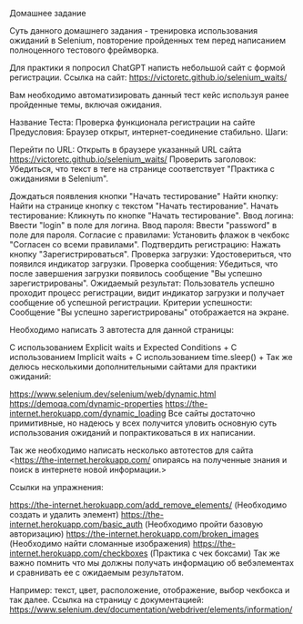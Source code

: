 Домашнее задание

Суть данного домашнего задания - тренировка использования ожиданий в Selenium, повторение пройденных тем перед написанием полноценного тестового фреймворка.

Для практики я попросил ChatGPT написть небольшой сайт с формой регистрации. Ссылка на сайт: https://victoretc.github.io/selenium_waits/

Вам необходимо автоматизировать данный тест кейс используя ранее пройденные темы, включая ожидания.

Название Теста: Проверка функционала регистрации на сайте Предусловия: Браузер открыт, интернет-соединение стабильно. Шаги:

Перейти по URL: Открыть в браузере указанный URL сайта https://victoretc.github.io/selenium_waits/
Проверить заголовок: Убедиться, что текст в теге
на странице соответствует "Практика с ожиданиями в Selenium".

Дождаться появления кнопки "Начать тестирование"
Найти кнопку: Найти на странице кнопку с текстом "Начать тестирование".
Начать тестирование: Кликнуть по кнопке "Начать тестирование".
Ввод логина: Ввести "login" в поле для логина.
Ввод пароля: Ввести "password" в поле для пароля.
Согласие с правилами: Установить флажок в чекбокс "Согласен со всеми правилами".
Подтвердить регистрацию: Нажать кнопку "Зарегистрироваться".
Проверка загрузки: Удостовериться, что появился индикатор загрузки.
Проверка сообщения: Убедиться, что после завершения загрузки появилось сообщение "Вы успешно зарегистрированы".
Ожидаемый результат: Пользователь успешно проходит процесс регистрации, видит индикатор загрузки и получает сообщение об успешной регистрации. Критерии успешности: Сообщение "Вы успешно зарегистрированы" отображается на экране.

Необходимо написать 3 автотеста для данной страницы:

С использованием Explicit waits и Expected Conditions +
С использованием Implicit waits +
С использованием time.sleep() +
Так же делюсь несколькими дополнительными сайтами для практики ожиданий:

https://www.selenium.dev/selenium/web/dynamic.html
https://demoqa.com/dynamic-properties
https://the-internet.herokuapp.com/dynamic_loading
Все сайты достаточно примитивные, но надеюсь у всех получится уловить основную суть использования ожиданий и попрактиковаться в их написании.

Так же необходимо написать несколько автотестов для сайта <https://the-internet.herokuapp.com/ опираясь на полученные знания и поиск в интернете новой информации.>

Ссылки на упражнения:

https://the-internet.herokuapp.com/add_remove_elements/ (Необходимо создать и удалить элемент)
https://the-internet.herokuapp.com/basic_auth (Необходимо пройти базовую авторизацию)
https://the-internet.herokuapp.com/broken_images (Необходимо найти сломанные изображения)
https://the-internet.herokuapp.com/checkboxes (Практика с чек боксами)
Так же важно помнить что мы должны получать информацию об вебэлементах и сравнивать ее с ожидаемым результатом.

Например: текст, цвет, расположение, отображение, выбор чекбокса и так далее. Ссылка на страницу с документацией: https://www.selenium.dev/documentation/webdriver/elements/information/